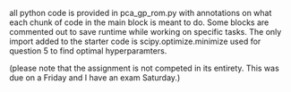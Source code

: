 all python code is provided in pca_gp_rom.py with annotations on what each chunk of code in the main block is meant to do. Some blocks are commented out to save runtime while working on specific tasks. The only import added to the starter code is scipy.optimize.minimize used for question 5 to find optimal hyperparamters.

(please note that the assignment is not competed in its entirety. This was due on a Friday and I have an exam Saturday.)